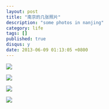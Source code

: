 ```yaml
---
layout: post
title: "南京的几张照片"
description: "some photos in nanjing"
category: life
tags: []
published: true
disqus: y
date: 2013-06-09 01:13:05 +0800
---
```



![](http://distilleryimage10.ak.instagram.com/2935f6c0d06211e2a84322000aa80627_7.jpg)

<!--more-->

![](http://distilleryimage9.ak.instagram.com/595c26f2d06311e29caa22000a1f96f6_7.jpg)

![](http://distilleryimage3.ak.instagram.com/bfa9b41ad06311e29a4b22000a1fb593_7.jpg)

![](http://distilleryimage3.ak.instagram.com/b4d21874d06411e2b95622000a9e01c5_7.jpg)
